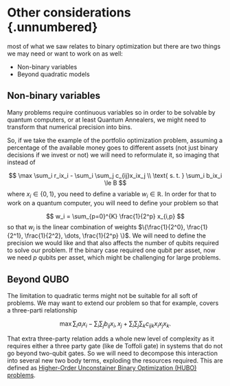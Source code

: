 # Other considerations {.unnumbered}

most of what we saw relates to binary optimization but there are two things we may need or want to work on as well:

* Non-binary variables
* Beyond quadratic models

## Non-binary variables

Many problems require continuous variables so in order to be solvable by quantum computers, or at least Quantum Annealers, we might need to transform that numerical precision into bins.

So, if we take the example of the portfolio optimization problem, assuming a percentage of the available money goes to different assets (not just binary decisions if we invest or not) we will need to reformulate it, so imaging that instead of

$$
\max \sum_i r_ix_i - \sum_i \sum_j c_{ij}x_ix_j \\
\text{ s. t. } \sum_i b_ix_i \le B
$$
where $x_i \in \{0, 1\}$, you need to define a variable $w_i \in \mathbb{R}$. In order for that to work on a quantum computer, you will need to define your problem so that

$$
w_i = \sum_{p=0}^{K} \frac{1}{2^p} x_{i,p}
$$
so that $w_i$ is the linear combination of weights $\{\frac{1}{2^0}, \frac{1}{2^1}, \frac{1}{2^2}, \dots, \frac{1}{2^p} \}$. We will need to define the precision we would like and that also affects the number of qubits required to solve our problem. If the binary case required one qubit per asset, now we need $p$ qubits per asset, which might be challenging for large problems.

## Beyond QUBO

The limitation to quadratic terms might not be suitable for all soft of problems. We may want to extend our problem so that for example, covers a three-parti relationship

$$
\max \sum_i a_ix_i - \sum_i \sum_j b_{ij}x_i, x_j + \sum_i \sum_j \sum_k c_{ijk}x_ix_jx_k.
$$

That extra three-party relation adds a whole new level of complexity as it requires either a three party gate (like de Toffoli gate) in systems that do not go beyond two-qubit gates. So we will need to decompose this interaction into several new two body terms, exploding the resources required. This are defined as [Higher-Order Unconstainer Binary Optimization (HUBO) problems](https://docs.dwavequantum.com/en/latest/quantum_research/reformulating.html#non-quadratic-higher-degree-polynomials).